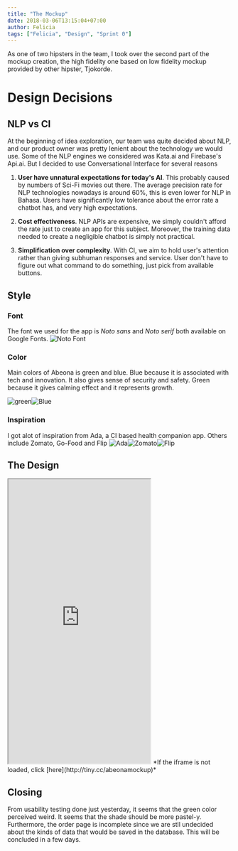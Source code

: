 ```yaml
---
title: "The Mockup"
date: 2018-03-06T13:15:04+07:00
author: Felicia
tags: ["Felicia", "Design", "Sprint 0"]
---
```


As one of two hipsters in the team, I took over the second part of the mockup creation, the high fidelity one based on low fidelity mockup provided by other hipster, Tjokorde.

# Design Decisions
## NLP vs CI
At the beginning of idea exploration, our team was quite decided about NLP, and our product owner was pretty lenient about the technology we would use. Some of the NLP engines we considered was Kata.ai and Firebase's Api.ai.
But I decided to use Conversational Interface for several reasons

1. **User have unnatural expectations for today's AI**. This probably caused by numbers of Sci-Fi movies out there. The average precision rate for NLP technologies nowadays is around 60%, this is even lower for NLP in Bahasa. Users have significantly low tolerance about the error rate a chatbot has, and very high expectations.

2. **Cost effectiveness**. NLP APIs are expensive, we simply couldn't afford the rate just to create an app for this subject. Moreover, the training data needed to create a negligible chatbot is simply not practical.

3. **Simplification over complexity**. With CI, we aim to hold user's attention rather than giving subhuman responses and service. User don't have to figure out what command to do something, just pick from available buttons.

## Style
### Font
The font we used for the app is *Noto sans* and *Noto serif* both available on Google Fonts.
![Noto Font](https://upload.wikimedia.org/wikipedia/commons/thumb/a/a1/Noto_Sans_%26_Serif.tiff/lossless-page1-266px-Noto_Sans_%26_Serif.tiff.png)
### Color
Main colors of Abeona is green and blue.
Blue because it is associated with tech and innovation. It also gives sense of security and safety.
Green because it gives calming effect and it represents growth.


![green](https://vignette.wikia.nocookie.net/joke-battles/images/0/0e/Green.jpg/revision/latest?cb=20170111231844)![Blue](http://jewel925.com/wp-content/uploads/egmJGII.jpg)

### Inspiration
I got alot of inspiration from Ada, a CI based health companion app. Others include Zomato, Go-Food and Flip
![Ada](http://www.mobihealthnews.com/sites/default/files/u306/Ada%20Health.png)![Zomato](https://lh3.googleusercontent.com/Kc1yjobmdKP3QXQf3bq-BNctA7639ZYZx1gPefIA-WY5-057jFifQ4GUvjoUp3cXYA=h900)![Flip](/img/flip.png)

## The Design
<iframe height="640" width="320" src="https://xd.adobe.com/view/fa9e7c24-f873-4b8f-b468-14e1925ef16c/?fullscreen"></iframe>
*If the iframe is not loaded, click [here](http://tiny.cc/abeonamockup)*

## Closing
From usability testing done just yesterday, it seems that the green color perceived weird. It seems that the shade should be more pastel-y. Furthermore, the order page is incomplete since we are stll undecided about the kinds of data that would be saved in the database. This will be concluded in a few days.
